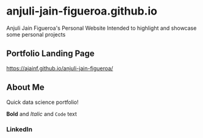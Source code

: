 # anjuli-jain-figueroa.github.io
Anjuli Jain Figueroa's Personal Website
Intended to highlight and showcase some personal projects

## Portfolio Landing Page 
https://ajainf.github.io/anjuli-jain-figueroa/

## About Me

Quick data science portfolio! 

**Bold** and _Italic_ and `Code` text


### LinkedIn

